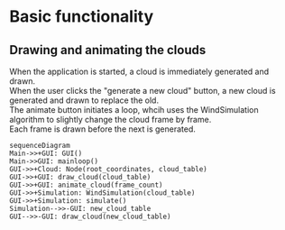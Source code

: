 # Basic functionality
## Drawing and animating the clouds
When the application is started, a cloud is immediately generated and drawn.  
When the user clicks the "generate a new cloud" button, a new cloud is generated and drawn to replace the old.  
The animate button initiates a loop, whcih uses the WindSimulation algorithm to slightly change the cloud frame by frame.  
Each frame is drawn before the next is generated.  
```mermaid
sequenceDiagram
Main->>+GUI: GUI()
Main->>GUI: mainloop()
GUI->>+Cloud: Node(root_coordinates, cloud_table)
GUI->>+GUI: draw_cloud(cloud_table)
GUI->>+GUI: animate_cloud(frame_count)
GUI->>+Simulation: WindSimulation(cloud_table)
GUI->>+Simulation: simulate()
Simulation-->>-GUI: new_cloud_table
GUI-->>-GUI: draw_cloud(new_cloud_table)
```
